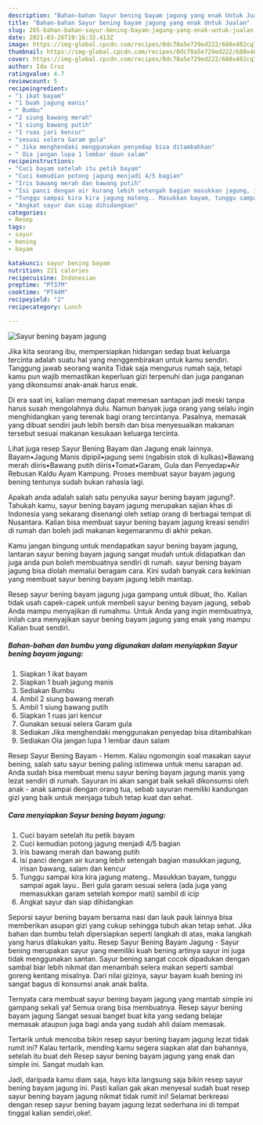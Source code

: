 ```yaml
---
description: "Bahan-bahan Sayur bening bayam jagung yang enak Untuk Jualan"
title: "Bahan-bahan Sayur bening bayam jagung yang enak Untuk Jualan"
slug: 265-bahan-bahan-sayur-bening-bayam-jagung-yang-enak-untuk-jualan
date: 2021-03-26T19:16:32.413Z
image: https://img-global.cpcdn.com/recipes/0dc78a5e729ed222/680x482cq70/sayur-bening-bayam-jagung-foto-resep-utama.jpg
thumbnail: https://img-global.cpcdn.com/recipes/0dc78a5e729ed222/680x482cq70/sayur-bening-bayam-jagung-foto-resep-utama.jpg
cover: https://img-global.cpcdn.com/recipes/0dc78a5e729ed222/680x482cq70/sayur-bening-bayam-jagung-foto-resep-utama.jpg
author: Ida Cruz
ratingvalue: 4.7
reviewcount: 5
recipeingredient:
- "1 ikat bayam"
- "1 buah jagung manis"
- " Bumbu"
- "2 siung bawang merah"
- "1 siung bawang putih"
- "1 ruas jari kencur"
- "sesuai selera Garam gula"
- " Jika menghendaki menggunakan penyedap bisa ditambahkan"
- " Oia jangan lupa 1 lembar daun salam"
recipeinstructions:
- "Cuci bayam setelah itu petik bayam"
- "Cuci kemudian potong jagung menjadi 4/5 bagian"
- "Iris bawang merah dan bawang putih"
- "Isi panci dengan air kurang lebih setengah bagian masukkan jagung, irisan bawang, salam dan kencur"
- "Tunggu sampai kira kira jagung mateng.. Masukkan bayam, tunggu sampai agak layu.. Beri gula garam sesuai selera (ada juga yang memasukkan garam setelah kompor mati) sambil di icip"
- "Angkat sayur dan siap dihidangkan"
categories:
- Resep
tags:
- sayur
- bening
- bayam

katakunci: sayur bening bayam 
nutrition: 221 calories
recipecuisine: Indonesian
preptime: "PT37M"
cooktime: "PT44M"
recipeyield: "2"
recipecategory: Lunch

---
```



![Sayur bening bayam jagung](https://img-global.cpcdn.com/recipes/0dc78a5e729ed222/680x482cq70/sayur-bening-bayam-jagung-foto-resep-utama.jpg)

Jika kita seorang ibu, mempersiapkan hidangan sedap buat keluarga tercinta adalah suatu hal yang menggembirakan untuk kamu sendiri. Tanggung jawab seorang  wanita Tidak saja mengurus rumah saja, tetapi kamu pun wajib memastikan keperluan gizi terpenuhi dan juga panganan yang dikonsumsi anak-anak harus enak.

Di era  saat ini, kalian memang dapat memesan santapan jadi meski tanpa harus susah mengolahnya dulu. Namun banyak juga orang yang selalu ingin menghidangkan yang terenak bagi orang tercintanya. Pasalnya, memasak yang dibuat sendiri jauh lebih bersih dan bisa menyesuaikan makanan tersebut sesuai makanan kesukaan keluarga tercinta. 

Lihat juga resep Sayur Bening Bayam dan Jagung enak lainnya. Bayam•Jagung Manis dipipil•jagung semi (ngabisin stok di kulkas)•Bawang merah diiris•Bawang putih diiris•Tomat•Garam, Gula dan Penyedap•Air Rebusan Kaldu Ayam Kampung. Proses membuat sayur bayam jagung bening tentunya sudah bukan rahasia lagi.

Apakah anda adalah salah satu penyuka sayur bening bayam jagung?. Tahukah kamu, sayur bening bayam jagung merupakan sajian khas di Indonesia yang sekarang disenangi oleh setiap orang di berbagai tempat di Nusantara. Kalian bisa membuat sayur bening bayam jagung kreasi sendiri di rumah dan boleh jadi makanan kegemaranmu di akhir pekan.

Kamu jangan bingung untuk mendapatkan sayur bening bayam jagung, lantaran sayur bening bayam jagung sangat mudah untuk didapatkan dan juga anda pun boleh membuatnya sendiri di rumah. sayur bening bayam jagung bisa diolah memalui beragam cara. Kini sudah banyak cara kekinian yang membuat sayur bening bayam jagung lebih mantap.

Resep sayur bening bayam jagung juga gampang untuk dibuat, lho. Kalian tidak usah capek-capek untuk membeli sayur bening bayam jagung, sebab Anda mampu menyajikan di rumahmu. Untuk Anda yang ingin membuatnya, inilah cara menyajikan sayur bening bayam jagung yang enak yang mampu Kalian buat sendiri.

<!--inarticleads1-->

##### Bahan-bahan dan bumbu yang digunakan dalam menyiapkan Sayur bening bayam jagung:

1. Siapkan 1 ikat bayam
1. Siapkan 1 buah jagung manis
1. Sediakan  Bumbu
1. Ambil 2 siung bawang merah
1. Ambil 1 siung bawang putih
1. Siapkan 1 ruas jari kencur
1. Gunakan sesuai selera Garam gula
1. Sediakan  Jika menghendaki menggunakan penyedap bisa ditambahkan
1. Sediakan  Oia jangan lupa 1 lembar daun salam


Resep Sayur Bening Bayam - Hemm. Kalau ngomongin soal masakan sayur bening, salah satu sayur bening paling istimewa untuk menu sarapan ad. Anda sudah bisa membuat menu sayur bening bayam jagung manis yang lezat sendiri di rumah. Sayuran ini akan sangat baik sekali dikonsumsi oleh anak - anak sampai dengan orang tua, sebab sayuran memiliki kandungan gizi yang baik untuk menjaga tubuh tetap kuat dan sehat. 

<!--inarticleads2-->

##### Cara menyiapkan Sayur bening bayam jagung:

1. Cuci bayam setelah itu petik bayam
1. Cuci kemudian potong jagung menjadi 4/5 bagian
1. Iris bawang merah dan bawang putih
1. Isi panci dengan air kurang lebih setengah bagian masukkan jagung, irisan bawang, salam dan kencur
1. Tunggu sampai kira kira jagung mateng.. Masukkan bayam, tunggu sampai agak layu.. Beri gula garam sesuai selera (ada juga yang memasukkan garam setelah kompor mati) sambil di icip
1. Angkat sayur dan siap dihidangkan


Seporsi sayur bening bayam bersama nasi dan lauk pauk lainnya bisa memberikan asupan gizi yang cukup sehingga tubuh akan tetap sehat. Jika bahan dan bumbu telah dipersiapkan seperti langkah di atas, maka langkah yang harus dilakukan yaitu. Resep Sayur Bening Bayam Jagung - Sayur bening merupakan sayur yang memiliki kuah bening artinya sayur ini juga tidak menggunakan santan. Sayur bening sangat cocok dipadukan dengan sambal biar lebih nikmat dan menambah selera makan seperti sambal goreng kentang misalnya. Dari nilai gizinya, sayur bayam kuah bening ini sangat bagus di konsumsi anak anak balita. 

Ternyata cara membuat sayur bening bayam jagung yang mantab simple ini gampang sekali ya! Semua orang bisa membuatnya. Resep sayur bening bayam jagung Sangat sesuai banget buat kita yang sedang belajar memasak ataupun juga bagi anda yang sudah ahli dalam memasak.

Tertarik untuk mencoba bikin resep sayur bening bayam jagung lezat tidak rumit ini? Kalau tertarik, mending kamu segera siapkan alat dan bahannya, setelah itu buat deh Resep sayur bening bayam jagung yang enak dan simple ini. Sangat mudah kan. 

Jadi, daripada kamu diam saja, hayo kita langsung saja bikin resep sayur bening bayam jagung ini. Pasti kalian gak akan menyesal sudah buat resep sayur bening bayam jagung nikmat tidak rumit ini! Selamat berkreasi dengan resep sayur bening bayam jagung lezat sederhana ini di tempat tinggal kalian sendiri,oke!.

